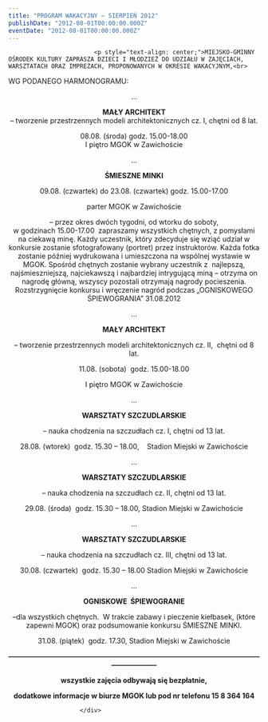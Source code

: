 ```yaml
---
title: "PROGRAM WAKACYJNY – SIERPIEŃ 2012"
publishDate: "2012-08-01T00:00:00.000Z"
eventDate: "2012-08-01T00:00:00.000Z"
---
```


<div class="entry-content">
							
							<p style="text-align: center;">MIEJSKO-GMINNY OŚRODEK KULTURY ZAPRASZA DZIECI I MŁODZIEŻ DO UDZIAŁU W ZAJĘCIACH, WARSZTATACH ORAZ IMPREZACH, PROPONOWANYCH W OKRESIE WAKACYJNYM,<br>
WG&nbsp;PODANEGO HARMONOGRAMU:</p>
<p style="text-align: center;">…</p>
<p style="text-align: center;"><strong>MAŁY ARCHITEKT</strong><br>
– tworzenie przestrzennych modeli architektonicznych cz. I, chętni od 8 lat.</p>
<p style="text-align: center;">08.08. (środa) godz. 15.00-18.00<br>
I piętro MGOK w Zawichoście</p>
<p style="text-align: center;">…</p>
<p style="text-align: center;" align="center"><strong>ŚMIESZNE MINKI</strong></p>
<p style="text-align: center;" align="center">09.08. (czwartek) do 23.08. (czwartek) godz. 15.00-17.00</p>
<p style="text-align: center;" align="center">parter MGOK w Zawichoście</p>
<p style="text-align: center;" align="center">– przez okres dwóch tygodni, od wtorku do soboty,<br>
w godzinach 15.00-17.00 &nbsp;zapraszamy wszystkich chętnych, z pomysłami na ciekawą minę. Każdy uczestnik, który zdecyduje się wziąć udział w konkursie zostanie sfotografowany (portret) przez instruktorów. Każda fotka zostanie później wydrukowana i umieszczona na wspólnej wystawie w MGOK. Spośród chętnych zostanie wybrany uczestnik z&nbsp; najlepszą, najśmieszniejszą, najciekawszą i najbardziej intrygującą miną – otrzyma on nagrodę główną, wszyscy pozostali otrzymają nagrody pocieszenia. Rozstrzygnięcie konkursu i wręczenie nagród podczas „OGNISKOWEGO ŚPIEWOGRANIA” 31.08.2012</p>
<p style="text-align: center;" align="center">…</p>
<p style="text-align: center;" align="center"><strong>MAŁY ARCHITEKT</strong></p>
<p style="text-align: center;" align="center">– tworzenie przestrzennych modeli architektonicznych cz. II,&nbsp; chętni od 8 lat.</p>
<p style="text-align: center;" align="center">11.08. (sobota)&nbsp; godz. 15.00-18.00</p>
<p style="text-align: center;" align="center">I piętro MGOK w Zawichoście</p>
<p style="text-align: center;" align="center">…</p>
<p style="text-align: center;" align="center"><strong>WARSZTATY SZCZUDLARSKIE</strong></p>
<p style="text-align: center;" align="center">– nauka chodzenia na szczudłach cz. I, chętni od 13 lat.</p>
<p style="text-align: center;" align="center">28.08. (wtorek)&nbsp; godz. 15.30 – 18.00, &nbsp;&nbsp;&nbsp;Stadion Miejski w Zawichoście</p>
<p style="text-align: center;" align="center">…</p>
<p style="text-align: center;" align="center"><strong>WARSZTATY SZCZUDLARSKIE</strong></p>
<p style="text-align: center;" align="center">– nauka chodzenia na szczudłach cz. II, chętni od 13 lat.</p>
<p style="text-align: center;" align="center">29.08. (środa)&nbsp; godz. 15.30 – 18.00, Stadion Miejski&nbsp;w Zawichoście</p>
<p style="text-align: center;" align="center">…</p>
<p style="text-align: center;" align="center"><strong>WARSZTATY SZCZUDLARSKIE</strong></p>
<p style="text-align: center;" align="center">– nauka chodzenia na szczudłach cz. III, chętni od 13 lat.</p>
<p style="text-align: center;" align="center">30.08. (czwartek)&nbsp; godz. 15.30 – 18.00 Stadion Miejski&nbsp;w Zawichoście</p>
<p style="text-align: center;" align="center">…</p>
<p style="text-align: center;" align="center"><strong>OGNISKOWE&nbsp; ŚPIEWOGRANIE</strong></p>
<p style="text-align: center;" align="center">–dla wszystkich chętnych.&nbsp; W trakcie zabawy i pieczenie kiełbasek, (które zapewni MGOK) oraz podsumowanie konkursu ŚMIESZNE MINKI.</p>
<p style="text-align: center;" align="center">31.08. (piątek) &nbsp;godz. 17.30, Stadion Miejski&nbsp;w Zawichoście</p>
<p style="text-align: center;" align="center"><strong>——————————————————————————————————————————–</strong></p>
<p style="text-align: center;" align="center"><strong>wszystkie zajęcia odbywają się bezpłatnie,</strong></p>
<p style="text-align: center;" align="center"><strong>dodatkowe informacje w biurze MGOK lub pod nr telefonu 15 8 364 164</strong></p>
						
						</div>
